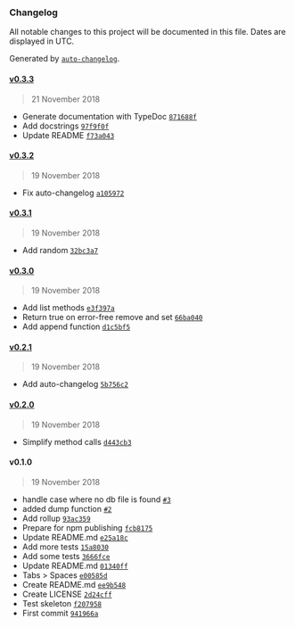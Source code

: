 ### Changelog

All notable changes to this project will be documented in this file. Dates are displayed in UTC.

Generated by [`auto-changelog`](https://github.com/CookPete/auto-changelog).

#### [v0.3.3](https://github.com/acifani/cetriolino/compare/v0.3.2...v0.3.3)

> 21 November 2018

- Generate documentation with TypeDoc [`871688f`](https://github.com/acifani/cetriolino/commit/871688f7e26f3a7bfee78efaba9108f35b44f047)
- Add docstrings [`97f9f0f`](https://github.com/acifani/cetriolino/commit/97f9f0f57c7646e1b1821d4ce794a5d4c2b3a81c)
- Update README [`f73a043`](https://github.com/acifani/cetriolino/commit/f73a04349e140d308ac8b9f3e2a7a540867393da)

#### [v0.3.2](https://github.com/acifani/cetriolino/compare/v0.3.1...v0.3.2)

> 19 November 2018

- Fix auto-changelog [`a105972`](https://github.com/acifani/cetriolino/commit/a10597282c95febf81d9b8fd45be139f417ef89e)

#### [v0.3.1](https://github.com/acifani/cetriolino/compare/v0.3.0...v0.3.1)

> 19 November 2018

- Add random [`32bc3a7`](https://github.com/acifani/cetriolino/commit/32bc3a76a4f4cd83cb1579a85d56c942b524e8de)

#### [v0.3.0](https://github.com/acifani/cetriolino/compare/v0.2.1...v0.3.0)

> 19 November 2018

- Add list methods [`e3f397a`](https://github.com/acifani/cetriolino/commit/e3f397abb55169213be1fe434799e960d417b142)
- Return true on error-free remove and set [`66ba040`](https://github.com/acifani/cetriolino/commit/66ba040737311e9f02897e062befecca29396de8)
- Add append function [`d1c5bf5`](https://github.com/acifani/cetriolino/commit/d1c5bf5eea9e3341ab8202646a0df214aa7ef970)

#### [v0.2.1](https://github.com/acifani/cetriolino/compare/v0.2.0...v0.2.1)

> 19 November 2018

- Add auto-changelog [`5b756c2`](https://github.com/acifani/cetriolino/commit/5b756c2fcfa3a0a41bdd7b4664b2656386cef2ab)

#### [v0.2.0](https://github.com/acifani/cetriolino/compare/v0.1.0...v0.2.0)

> 19 November 2018

- Simplify method calls [`d443cb3`](https://github.com/acifani/cetriolino/commit/d443cb3cdc4faf815dc5b7b93b63e9e21181f52a)

#### v0.1.0

> 19 November 2018

- handle case where no db file is found [`#3`](https://github.com/acifani/cetriolino/pull/3)
- added dump function [`#2`](https://github.com/acifani/cetriolino/pull/2)
- Add rollup [`93ac359`](https://github.com/acifani/cetriolino/commit/93ac3592271de3aa95ab2a21747d0160293d588d)
- Prepare for npm publishing [`fcb8175`](https://github.com/acifani/cetriolino/commit/fcb81755eed655f1e95cca7eb3b8721259595b74)
- Update README.md [`e25a18c`](https://github.com/acifani/cetriolino/commit/e25a18c859e60f7eca08860716b7369088c0b1ba)
- Add more tests [`15a8030`](https://github.com/acifani/cetriolino/commit/15a803026a9cef1df01d79584d91115632209957)
- Add some tests [`3666fce`](https://github.com/acifani/cetriolino/commit/3666fce212ff3d4ef46bdd0c1b166d52c306e221)
- Update README.md [`01340ff`](https://github.com/acifani/cetriolino/commit/01340ffa12167b3f5a2f3322a5297cc1db6f5a61)
- Tabs > Spaces [`e00585d`](https://github.com/acifani/cetriolino/commit/e00585d0e0075d3caa1c39383cd15f98bb6b7563)
- Create README.md [`ee9b548`](https://github.com/acifani/cetriolino/commit/ee9b54802b6bfb7597a93c1ca2ccd4586d6730e0)
- Create LICENSE [`2d24cff`](https://github.com/acifani/cetriolino/commit/2d24cff39f9f8817a09a710912be53eff011e510)
- Test skeleton [`f207958`](https://github.com/acifani/cetriolino/commit/f207958da6e47b30169f0a6b0c1631c8f7f61537)
- First commit [`941966a`](https://github.com/acifani/cetriolino/commit/941966a87d411dfb1eca8ee88ae710b46e714974)
